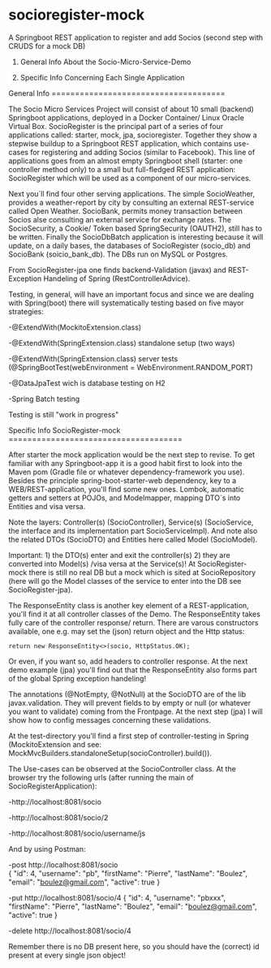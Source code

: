 # socioregister-mock
A Springboot REST application to register and add Socios (second step with CRUDS for a mock DB)

1) General Info About the Socio-Micro-Service-Demo

2) Specific Info Concerning Each Single Application



General Info =====================================

The Socio Micro Services Project will consist of about 10 small (backend) Springboot applications, deployed in a Docker Container/ Linux Oracle Virtual Box. SocioRegister is the principal part of a series of four applications called: starter, mock, jpa, socioregister. Together they show a stepwise buildup to a Springboot REST application, which contains use-cases for registering and adding Socios (similar to Facebook). This line of applications goes from an almost empty Springboot shell (starter: one controller method only) to a small but full-fledged REST application: SocioRegister which will be used as a component of our micro-services.

Next you`ll find four other serving applications. The simple SocioWeather, provides a weather-report by city by consulting an external REST-service called Open Weather. SocioBank, permits money transaction between Socios alse consulting an external service for exchange rates. The SocioSecurity, a Cookie/ Token based SpringSecurity (OAUTH2), still has to be written. Finally the SocioDbBatch application is interesting because it will update, on a daily bases, the databases of SocioRegister (socio_db) and SocioBank (soicio_bank_db). The DBs run on MySQL or Postgres.

From SocioRegister-jpa one finds backend-Validation (javax) and REST-Exception Handeling of Spring (RestControllerAdvice).

Testing, in general, will have an important focus and since we are dealing with Spring(boot) there will systematically testing based on five mayor strategies:

-@ExtendWith(MockitoExtension.class)

-@ExtendWith(SpringExtension.class) standalone setup (two ways)

-@ExtendWith(SpringExtension.class) server tests (@SpringBootTest(webEnvironment = WebEnvironment.RANDOM_PORT)

-@DataJpaTest wich is database testing on H2

-Spring Batch testing

Testing is still "work in progress"



Specific Info SocioRegister-mock =====================================

After starter the mock application would be the next step to revise. To get familiar with any Springboot-app it is a good habit first to look into the Maven pom (Gradle file or whatever dependency-framework you use). Besides the principle spring-boot-starter-web dependency, key to a WEB/REST-application, you'll find some new ones. Lombok, automatic getters and setters at POJOs, and Modelmapper, mapping DTO´s into Entities and visa versa.

Note the layers: Controller(s) (SocioController), Service(s) (SocioService, the interface and its implementation part SocioServiceImpl). And note also the related DTOs (SocioDTO) and Entities here called Model (SocioModel). 

Important: 1) the DTO(s) enter and exit the controller(s) 2) they are converted into Model(s) /visa versa at the Service(s)! At SocioRegister-mock there is still no real DB but a mock which is sited at SocioRepository (here will go the Model classes of the service to enter into the DB see SocioRegister-jpa).

The ResponseEntity class is another key element of a REST-application, you'll find it at all controller classes of the Demo. The ResponseEntity takes fully care of the controller response/ return. There are varous constructors available, one e.g. may set the (json) return object and the Http status: 

    return new ResponseEntity<>(socio, HttpStatus.OK);
    
Or even, if you want so, add headers to controller response. At the next demo example (jpa) you'll find out that the ResponseEntity also forms part of the global Spring exception handeling!

The annotations (@NotEmpty, @NotNull) at the SocioDTO are of the lib javax.validation. They will prevent fields to by empty or null (or whatever you want to validate) coming from the Frontpage. At the next step (jpa) I will show how to config messages concerning these validations.

At the test-directory you'll find a first step of controller-testing in Spring (MockitoExtension and see: MockMvcBuilders.standaloneSetup(socioController).build()). 

The Use-cases can be observed at the SocioController class. At the browser try the following urls (after running the main of SocioRegisterApplication):

-http://localhost:8081/socio

-http://localhost:8081/socio/2

-http://localhost:8081/socio/username/js

And by using Postman:

-post http://localhost:8081/socio  
    {
        "id": 4,
        "username": "pb",
        "firstName": "Pierre",
        "lastName": "Boulez",
        "email": "boulez@gmail.com",
        "active": true 
    } 
  
-put http://localhost:8081/socio/4
    {
        "id": 4,
        "username": "pbxxx",
        "firstName": "Pierre",
        "lastName": "Boulez",
        "email": "boulez@gmail.com",
        "active": true 
    } 
   
-delete http://localhost:8081/socio/4

Remember there is no DB present here, so you should have the (correct) id present at every single json object!
